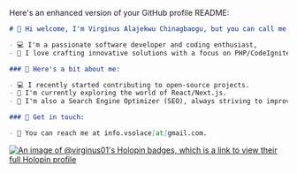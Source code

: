 Here's an enhanced version of your GitHub profile README:

```markdown
# 👋 Hi welcome, I'm Virginus Alajekwu Chinagbaogu, but you can call me Don Solace.

- 💻 I'm a passionate software developer and coding enthusiast,
- 💞️ I love crafting innovative solutions with a focus on PHP/CodeIgniter, Dart/Flutter, and more.

### 🚀 Here's a bit about me:

- 💻 I recently started contributing to open-source projects.
- 🌱 I'm currently exploring the world of React/Next.js.
- 🔗 I'm also a Search Engine Optimizer (SEO), always striving to improve web visibility.

### 💬 Get in touch:

- 📧 You can reach me at info.vsolace[at]gmail.com.
```
[![An image of @virginus01's Holopin badges, which is a link to view their full Holopin profile](https://holopin.me/virginus01)](https://holopin.io/@virginus01)
